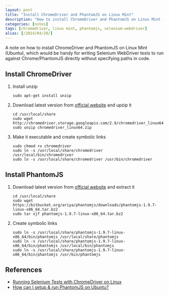 ```yaml
---
layout: post
title: "Install ChromeDriver and PhantomJS on Linux Mint"
description: "How to install ChromeDriver and PhantomJS on Linux Mint (Ubuntu)"
categories: [notes]
tags: [chromedriver, linux mint, phantomjs, selenium-webdriver]
alias: [/2014/04/20/]
---
```

A note on how to install ChromeDriver and PhantomJS on Linux Mint (Ubuntu),
which would be handy for writing Selenium WebDriver tests
to run against Chrome/PhantomJS directly without specifying paths in code.

## Install ChromeDriver

1. Install unzip

	   sudo apt-get install unzip

2. Download latest version from [official website](http://chromedriver.storage.googleapis.com/index.html) and upzip it

	   cd /usr/local/share
	   sudo wget http://chromedriver.storage.googleapis.com/2.9/chromedriver_linux64.zip
	   sudo unzip chromedriver_linux64.zip

3. Make it executable and create symbolic links

	   sudo chmod +x chromedriver
	   sudo ln -s /usr/local/share/chromedriver /usr/local/bin/chromedriver
	   sudo ln -s /usr/local/share/chromedriver /usr/bin/chromedriver

## Install PhantomJS

1. Download latest version from [official website](http://phantomjs.org/download.html) and extract it

	   cd /usr/local/share
	   sudo wget https://bitbucket.org/ariya/phantomjs/downloads/phantomjs-1.9.7-linux-x86_64.tar.bz2
	   sudo tar xjf phantomjs-1.9.7-linux-x86_64.tar.bz2

2. Create symbolic links

	   sudo ln -s /usr/local/share/phantomjs-1.9.7-linux-x86_64/bin/phantomjs /usr/local/share/phantomjs
	   sudo ln -s /usr/local/share/phantomjs-1.9.7-linux-x86_64/bin/phantomjs /usr/local/bin/phantomjs
	   sudo ln -s /usr/local/share/phantomjs-1.9.7-linux-x86_64/bin/phantomjs /usr/bin/phantomjs

## References
- [Running Selenium Tests with ChromeDriver on Linux](http://selftechy.com/2011/08/17/running-selenium-tests-with-chromedriver-on-linux)
- [How can I setup & run PhantomJS on Ubuntu?](http://stackoverflow.com/q/8778513/1177636)
